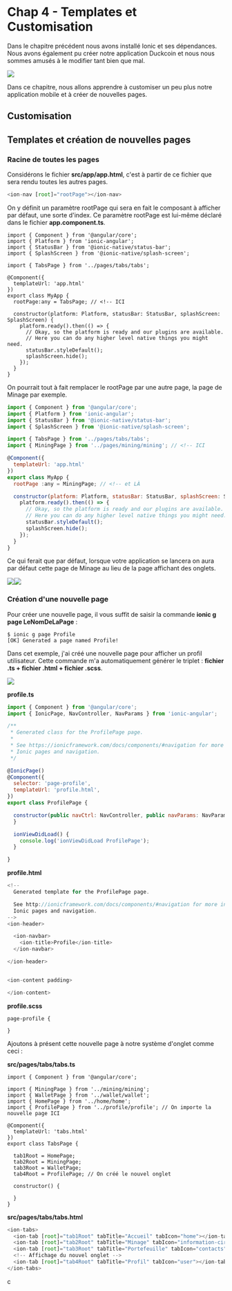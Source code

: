 # Chap 4 - Templates et Customisation

Dans le chapitre précédent nous avons installé Ionic et ses dépendances. Nous avons également pu créer notre application Duckcoin et nous nous sommes amusés à le modifier tant bien que mal.

![](/assets/screen_duck_2.png)

Dans ce chapitre, nous allons apprendre à customiser un peu plus notre application mobile et à créer de nouvelles pages.

## Customisation

## Templates et création de nouvelles pages

### Racine de toutes les pages

Considérons le fichier **src/app/app.html**, c'est à partir de ce fichier que sera rendu toutes les autres pages.

```js
<ion-nav [root]="rootPage"></ion-nav>
```

On y définit un paramètre rootPage qui sera en fait le composant à afficher par défaut, une sorte d'index. Ce paramètre rootPage est lui-même déclaré dans le fichier **app.component.ts**.

```
import { Component } from '@angular/core';
import { Platform } from 'ionic-angular';
import { StatusBar } from '@ionic-native/status-bar';
import { SplashScreen } from '@ionic-native/splash-screen';

import { TabsPage } from '../pages/tabs/tabs';

@Component({
  templateUrl: 'app.html'
})
export class MyApp {
  rootPage:any = TabsPage; // <!-- ICI

  constructor(platform: Platform, statusBar: StatusBar, splashScreen: SplashScreen) {
    platform.ready().then(() => {
      // Okay, so the platform is ready and our plugins are available.
      // Here you can do any higher level native things you might need.
      statusBar.styleDefault();
      splashScreen.hide();
    });
  }
}
```

On pourrait tout à fait remplacer le rootPage par une autre page, la page de Minage par exemple.

```js
import { Component } from '@angular/core';
import { Platform } from 'ionic-angular';
import { StatusBar } from '@ionic-native/status-bar';
import { SplashScreen } from '@ionic-native/splash-screen';

import { TabsPage } from '../pages/tabs/tabs';
import { MiningPage } from '../pages/mining/mining'; // <!-- ICI

@Component({
  templateUrl: 'app.html'
})
export class MyApp {
  rootPage :any = MiningPage; // <!-- et LÀ

  constructor(platform: Platform, statusBar: StatusBar, splashScreen: SplashScreen) {
    platform.ready().then(() => {
      // Okay, so the platform is ready and our plugins are available.
      // Here you can do any higher level native things you might need.
      statusBar.styleDefault();
      splashScreen.hide();
    });
  }
}
```

Ce qui ferait que par défaut, lorsque votre application se lancera on aura par défaut cette page de Minage au lieu de la page affichant des onglets.

![](/assets/screen_duck_2.png)![](/assets/duck_screen_min1.png)

### Création d'une nouvelle page

Pour créer une nouvelle page, il vous suffit de saisir la commande **ionic g page LeNomDeLaPage**  :

```
$ ionic g page Profile
[OK] Generated a page named Profile!
```

Dans cet exemple, j'ai créé une nouvelle page pour afficher un profil utilisateur. Cette commande m'a automatiquement générer le triplet : **fichier .ts + fichier .html + fichier .scss**.

![](/assets/screen_22.png)

**profile.ts**

```js
import { Component } from '@angular/core';
import { IonicPage, NavController, NavParams } from 'ionic-angular';

/**
 * Generated class for the ProfilePage page.
 *
 * See https://ionicframework.com/docs/components/#navigation for more info on
 * Ionic pages and navigation.
 */

@IonicPage()
@Component({
  selector: 'page-profile',
  templateUrl: 'profile.html',
})
export class ProfilePage {

  constructor(public navCtrl: NavController, public navParams: NavParams) {
  }

  ionViewDidLoad() {
    console.log('ionViewDidLoad ProfilePage');
  }

}
```

**profile.html**

```js
<!--
  Generated template for the ProfilePage page.

  See http://ionicframework.com/docs/components/#navigation for more info on
  Ionic pages and navigation.
-->
<ion-header>

  <ion-navbar>
    <ion-title>Profile</ion-title>
  </ion-navbar>

</ion-header>


<ion-content padding>

</ion-content>
```

**profile.scss**

```
page-profile {

}
```



Ajoutons à présent cette nouvelle page à notre système d'onglet comme ceci :

**src/pages/tabs/tabs.ts**

```
import { Component } from '@angular/core';

import { MiningPage } from '../mining/mining';
import { WalletPage } from '../wallet/wallet';
import { HomePage } from '../home/home';
import { ProfilePage } from '../profile/profile'; // On importe la nouvelle page ICI

@Component({
  templateUrl: 'tabs.html'
})
export class TabsPage {

  tab1Root = HomePage;
  tab2Root = MiningPage;
  tab3Root = WalletPage;
  tab4Root = ProfilePage; // On créé le nouvel onglet

  constructor() {

  }
}

```



**src/pages/tabs/tabs.html**

```js
<ion-tabs>
  <ion-tab [root]="tab1Root" tabTitle="Accueil" tabIcon="home"></ion-tab>
  <ion-tab [root]="tab2Root" tabTitle="Minage" tabIcon="information-circle"></ion-tab>
  <ion-tab [root]="tab3Root" tabTitle="Portefeuille" tabIcon="contacts"></ion-tab>
  <!-- Affichage du nouvel onglet -->
  <ion-tab [root]="tab4Root" tabTitle="Profil" tabIcon="user"></ion-tab>
</ion-tabs>

```

c



